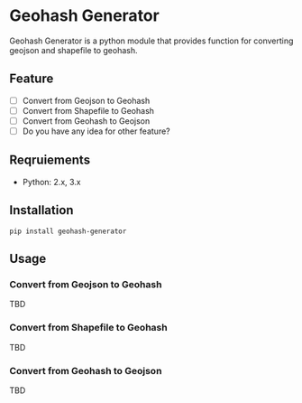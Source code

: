 # Geohash Generator
Geohash Generator is a python module that provides function for converting geojson and shapefile to geohash. 

## Feature
- [ ] Convert from Geojson to Geohash
- [ ] Convert from Shapefile to Geohash
- [ ] Convert from Geohash to Geojson
- [ ] Do you have any idea for other feature?

## Reqruiements
- Python: 2.x, 3.x

## Installation
```
pip install geohash-generator
```

## Usage
### Convert from Geojson to Geohash
TBD

### Convert from Shapefile to Geohash
TBD

### Convert from Geohash to Geojson
TBD
